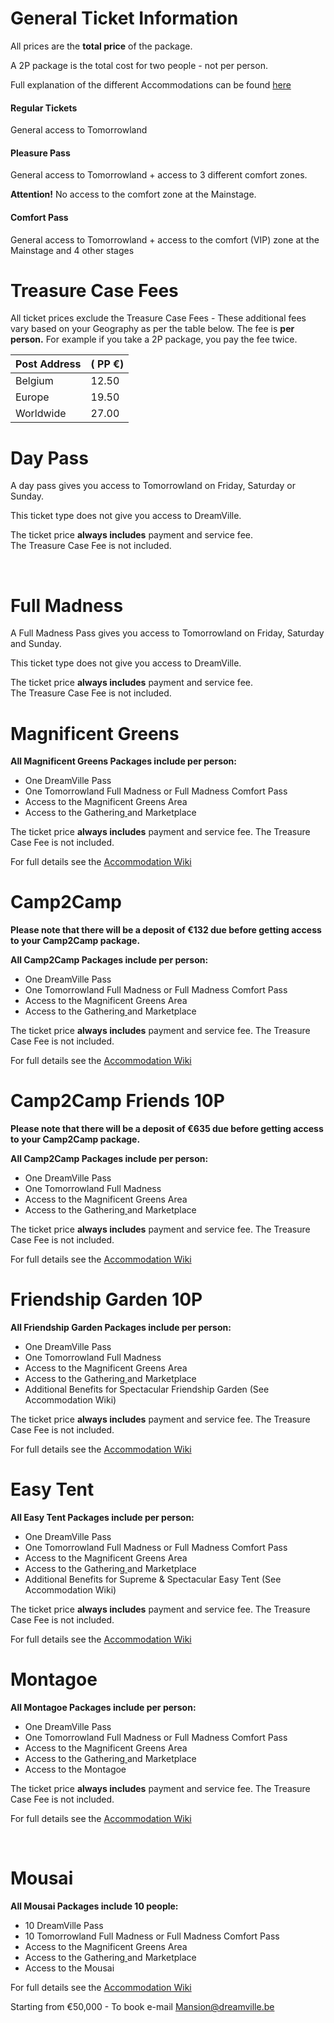 # General Ticket Information

All prices are the **total price** of the package. 

A 2P package is the total cost for two people - not per person.

Full explanation of the different Accommodations can be found [here](https://www.reddit.com/r/Tomorrowland/wiki/summer/accommodation)

#### Regular Tickets

General access to Tomorrowland

#### Pleasure Pass

​General access to Tomorrowland + access to 3 different comfort zones.

**Attention!** No access to the comfort zone at the Mainstage.

#### Comfort Pass

General access to Tomorrowland + access to the comfort (VIP) zone at the Mainstage and 4 other stages

# Treasure Case Fees

All ticket prices exclude the Treasure Case Fees - These additional fees vary based on your Geography as per the table below.  The fee is **per person.** For example if you take a 2P package, you pay the fee twice. 

| Post Address                       | \( **PP €**\)      |
|------------------------------------|----------------|
| Belgium                            | 12\.50         |
| Europe                             | 19\.50         |
| Worldwide                          | 27\.00         |

# Day Pass

A day pass gives you access to Tomorrowland on Friday, Saturday or Sunday. 

This ticket type does not give you access to DreamVille.

The ticket price **always includes** payment and service fee.  
The Treasure Case Fee is not included.

&#x200B;

# Full Madness 

A Full Madness Pass gives you access to Tomorrowland on Friday, Saturday and Sunday. 

This ticket type does not give you access to DreamVille.

The ticket price **always includes** payment and service fee.  
The Treasure Case Fee is not included.

# Magnificent Greens

**All Magnificent Greens Packages include per person:** 

* One DreamVille Pass
* One Tomorrowland Full Madness or Full Madness Comfort Pass
* Access to the Magnificent Greens Area 
* Access to the Gathering[ ](https://www.tomorrowland.com/en/dreamville/discover-dreamville/the-gathering)and Marketplace

The ticket price **always includes** payment and service fee. The Treasure Case Fee is not included.

For full details see the [Accommodation Wiki](https://www.reddit.com/r/Tomorrowland/wiki/summer/accommodation)

# Camp2Camp

**Please note that there will be a deposit of €132 due before getting access to your Camp2Camp package.** 

**All Camp2Camp Packages include per person:** 

* One DreamVille Pass
* One Tomorrowland Full Madness or Full Madness Comfort Pass
* Access to the Magnificent Greens Area 
* Access to the Gathering[ ](https://www.tomorrowland.com/en/dreamville/discover-dreamville/the-gathering)and Marketplace

The ticket price **always includes** payment and service fee. The Treasure Case Fee is not included.

For full details see the [Accommodation Wiki](https://www.reddit.com/r/Tomorrowland/wiki/summer/accommodation)

# Camp2Camp Friends 10P

**Please note that there will be a deposit of €635 due before getting access to your Camp2Camp package.** 

**All Camp2Camp Packages include per person:** 

* One DreamVille Pass
* One Tomorrowland Full Madness
* Access to the Magnificent Greens Area 
* Access to the Gathering[ ](https://www.tomorrowland.com/en/dreamville/discover-dreamville/the-gathering)and Marketplace

The ticket price **always includes** payment and service fee. The Treasure Case Fee is not included.

For full details see the [Accommodation Wiki](https://www.reddit.com/r/Tomorrowland/wiki/summer/accommodation)

# Friendship Garden 10P

**All Friendship Garden Packages include per person:** 

* One DreamVille Pass
* One Tomorrowland Full Madness
* Access to the Magnificent Greens Area 
* Access to the Gathering[ ](https://www.tomorrowland.com/en/dreamville/discover-dreamville/the-gathering)and Marketplace
* Additional Benefits for Spectacular Friendship Garden (See Accommodation Wiki)

The ticket price **always includes** payment and service fee. The Treasure Case Fee is not included.

For full details see the [Accommodation Wiki](https://www.reddit.com/r/Tomorrowland/wiki/summer/accommodation)

# Easy Tent

**All Easy Tent Packages include per person:** 

* One DreamVille Pass
* One Tomorrowland Full Madness or Full Madness Comfort Pass
* Access to the Magnificent Greens Area 
* Access to the Gathering[ ](https://www.tomorrowland.com/en/dreamville/discover-dreamville/the-gathering)and Marketplace
* Additional Benefits for Supreme & Spectacular Easy Tent (See Accommodation Wiki)

The ticket price **always includes** payment and service fee. The Treasure Case Fee is not included.

For full details see the [Accommodation Wiki](https://www.reddit.com/r/Tomorrowland/wiki/summer/accommodation)

# Montagoe

**All Montagoe Packages include per person:** 

* One DreamVille Pass
* One Tomorrowland Full Madness or Full Madness Comfort Pass
* Access to the Magnificent Greens Area 
* Access to the Gathering[ ](https://www.tomorrowland.com/en/dreamville/discover-dreamville/the-gathering)and Marketplace
* Access to the Montagoe 

The ticket price **always includes** payment and service fee. The Treasure Case Fee is not included.

For full details see the [Accommodation Wiki](https://www.reddit.com/r/Tomorrowland/wiki/summer/accommodation)

&#x200B;

# Mousai

**All Mousai Packages include 10 people:** 

* 10 DreamVille Pass
* 10 Tomorrowland Full Madness or Full Madness Comfort Pass
* Access to the Magnificent Greens Area 
* Access to the Gathering[ ](https://www.tomorrowland.com/en/dreamville/discover-dreamville/the-gathering)and Marketplace
* Access to the Mousai

For full details see the [Accommodation Wiki](https://www.reddit.com/r/Tomorrowland/wiki/summer/accommodation)

Starting from €50,000 - To book e-mail Mansion@dreamville.be
